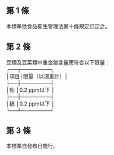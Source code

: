 第 1 條
-------
本標準依食品衛生管理法第十條規定訂定之。

第 2 條
-------
豆類及豆菜類中重金屬含量應符合以下限量：  
┌──┬────────┐  
│項目│限量（以濕重計）│  
├──┼────────┤  
│鉛  │0.2 ppm以下     │  
├──┼────────┤  
│鎘  │0.2 ppm以下     │  
└──┴────────┘

第 3 條
-------
本標準自發布日施行。

